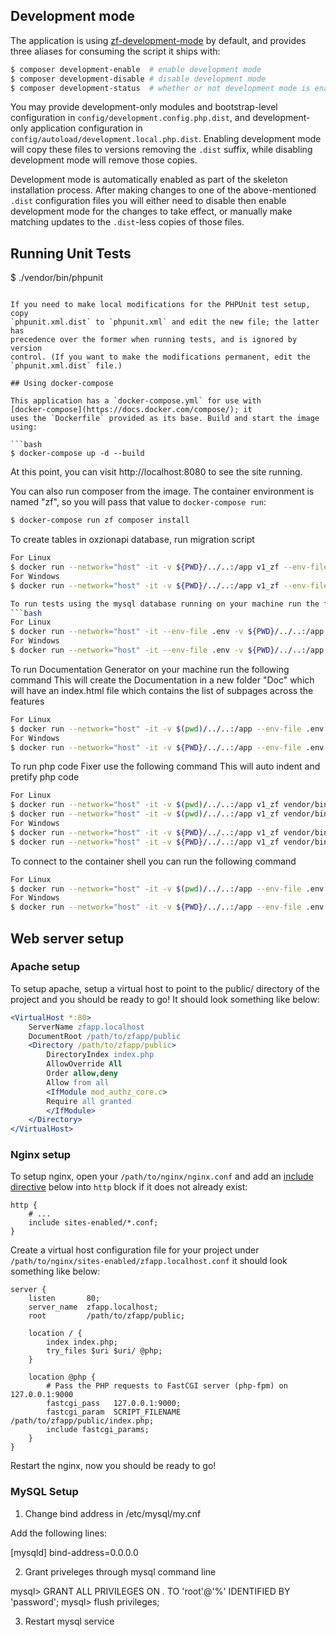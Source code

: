 ## Development mode

The application is using [zf-development-mode](https://github.com/zfcampus/zf-development-mode)
by default, and provides three aliases for consuming the script it ships with:

```bash
$ composer development-enable  # enable development mode
$ composer development-disable # disable development mode
$ composer development-status  # whether or not development mode is enabled
```

You may provide development-only modules and bootstrap-level configuration in
`config/development.config.php.dist`, and development-only application
configuration in `config/autoload/development.local.php.dist`. Enabling
development mode will copy these files to versions removing the `.dist` suffix,
while disabling development mode will remove those copies.

Development mode is automatically enabled as part of the skeleton installation process. 
After making changes to one of the above-mentioned `.dist` configuration files you will
either need to disable then enable development mode for the changes to take effect,
or manually make matching updates to the `.dist`-less copies of those files.

## Running Unit Tests

$ ./vendor/bin/phpunit
```

If you need to make local modifications for the PHPUnit test setup, copy
`phpunit.xml.dist` to `phpunit.xml` and edit the new file; the latter has
precedence over the former when running tests, and is ignored by version
control. (If you want to make the modifications permanent, edit the
`phpunit.xml.dist` file.)

## Using docker-compose

This application has a `docker-compose.yml` for use with
[docker-compose](https://docs.docker.com/compose/); it
uses the `Dockerfile` provided as its base. Build and start the image using:

```bash
$ docker-compose up -d --build
```

At this point, you can visit http://localhost:8080 to see the site running.

You can also run composer from the image. The container environment is named
"zf", so you will pass that value to `docker-compose run`:

```bash
$ docker-compose run zf composer install
```
To create tables in oxzionapi database, run migration script
```bash
For Linux
$ docker run --network="host" -it -v ${PWD}/../..:/app v1_zf --env-file .env ./migrations migrate
For Windows
$ docker run --network="host" -it -v ${PWD}/../..:/app v1_zf --env-file .env  ./migrations migrate

To run tests using the mysql database running on your machine run the following command
```bash
For Linux
$ docker run --network="host" -it --env-file .env -v ${PWD}/../..:/app v1_zf --env-file .env ./phpunit
For Windows
$ docker run --network="host" -it --env-file .env -v ${PWD}/../..:/app v1_zf --env-file .env ./phpunit
```
To run Documentation Generator on your machine run the following command
This will create the Documentation in a new folder "Doc" which will have an index.html file which contains the list of subpages across the features
```bash
For Linux
$ docker run --network="host" -it -v $(pwd)/../..:/app --env-file .env v1_zf phpdoc
For Windows
$ docker run --network="host" -it -v ${PWD}/../..:/app --env-file .env v1_zf phpdoc
```
To run php code Fixer use the following command
This will auto indent and pretify php code
```bash
For Linux
$ docker run --network="host" -it -v $(pwd)/../..:/app v1_zf vendor/bin/php-cs-fixer fix ./module
$ docker run --network="host" -it -v $(pwd)/../..:/app v1_zf vendor/bin/php-cs-fixer fix ./lib
For Windows
$ docker run --network="host" -it -v ${PWD}/../..:/app v1_zf vendor/bin/php-cs-fixer fix ./module
$ docker run --network="host" -it -v ${PWD}/../..:/app v1_zf vendor/bin/php-cs-fixer fix ./lib
```


To connect to the container shell you can run the following command
```bash
For Linux
$ docker run --network="host" -it -v $(pwd)/../..:/app --env-file .env v1_zf bash
For Windows
$ docker run --network="host" -it -v ${PWD}/../..:/app --env-file .env v1_zf bash
```

## Web server setup

### Apache setup

To setup apache, setup a virtual host to point to the public/ directory of the
project and you should be ready to go! It should look something like below:

```apache
<VirtualHost *:80>
    ServerName zfapp.localhost
    DocumentRoot /path/to/zfapp/public
    <Directory /path/to/zfapp/public>
        DirectoryIndex index.php
        AllowOverride All
        Order allow,deny
        Allow from all
        <IfModule mod_authz_core.c>
        Require all granted
        </IfModule>
    </Directory>
</VirtualHost>
```

### Nginx setup

To setup nginx, open your `/path/to/nginx/nginx.conf` and add an
[include directive](http://nginx.org/en/docs/ngx_core_module.html#include) below
into `http` block if it does not already exist:

```nginx
http {
    # ...
    include sites-enabled/*.conf;
}
```


Create a virtual host configuration file for your project under `/path/to/nginx/sites-enabled/zfapp.localhost.conf`
it should look something like below:

```nginx
server {
    listen       80;
    server_name  zfapp.localhost;
    root         /path/to/zfapp/public;

    location / {
        index index.php;
        try_files $uri $uri/ @php;
    }

    location @php {
        # Pass the PHP requests to FastCGI server (php-fpm) on 127.0.0.1:9000
        fastcgi_pass   127.0.0.1:9000;
        fastcgi_param  SCRIPT_FILENAME /path/to/zfapp/public/index.php;
        include fastcgi_params;
    }
}
```

Restart the nginx, now you should be ready to go!


### MySQL Setup

1) Change bind address in /etc/mysql/my.cnf

Add the following lines:

[mysqld]
bind-address=0.0.0.0

2) Grant priveleges through mysql command line

mysql> GRANT ALL PRIVILEGES ON *.* TO 'root'@'%' IDENTIFIED BY 'password';
mysql> flush privileges;

3) Restart mysql service